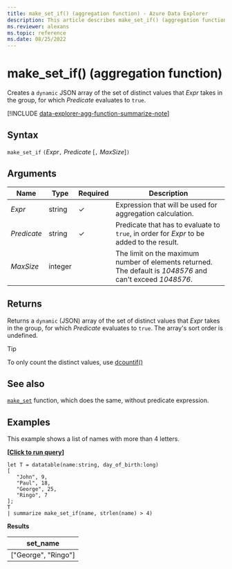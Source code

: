 ```yaml
---
title: make_set_if() (aggregation function) - Azure Data Explorer
description: This article describes make_set_if() (aggregation function) in Azure Data Explorer.
ms.reviewer: alexans
ms.topic: reference
ms.date: 08/25/2022
---
```

# make_set_if() (aggregation function)

Creates a `dynamic` JSON array of the set of distinct values that *Expr* takes in the group, for which *Predicate* evaluates to `true`.

[!INCLUDE [data-explorer-agg-function-summarize-note](../../includes/data-explorer-agg-function-summarize-note.md)]

## Syntax

`make_set_if` `(`*Expr*`,` *Predicate* [`,` *MaxSize*]`)`

## Arguments

| Name | Type | Required | Description |
|--|--|--|--|
| *Expr* | string | &check; | Expression that will be used for aggregation calculation. |
| *Predicate* | string | &check; | Predicate that has to evaluate to `true`, in order for *Expr* to be added to the result. |
| *MaxSize* | integer |  | The limit on the maximum number of elements returned. The default is *1048576* and can't exceed *1048576*. |

## Returns

Returns a `dynamic` (JSON) array of the set of distinct values that *Expr* takes in the group, for which *Predicate* evaluates to `true`.
The array's sort order is undefined.

> [!TIP]
> To only count the distinct values, use [dcountif()](dcountif-aggfunction.md)

## See also

[`make_set`](./makeset-aggfunction.md) function, which does the same, without predicate expression.

## Examples

This example shows a list of names with more than 4 letters.

**\[**[**Click to run query**](https://dataexplorer.azure.com/clusters/kvc6bc487453a064d3c9de.northeurope/databases/NewDatabase1?query=H4sIAAAAAAAAAy2OPQvCMBRF90D+w6WThSyKolZ0FZxEuomEFF/bYD4gTQfFH++jljudM1yOo4waRzxN5jWOFsF4qoacbOgU67eOrW5syn3lYuhKKe5SACgusQ+Fwl798WpGx7jczXymmDpis9rM5saPkcVWisdBilqKL4bRe5Psh+DNi/RAWdt2SlDgBkdhghInrMsfHHNqyKwAAAA=)**\]**

```kusto
let T = datatable(name:string, day_of_birth:long)
[
   "John", 9,
   "Paul", 18,
   "George", 25,
   "Ringo", 7
];
T
| summarize make_set_if(name, strlen(name) > 4)
```

**Results**

|set_name|
|----|
|["George", "Ringo"]|
